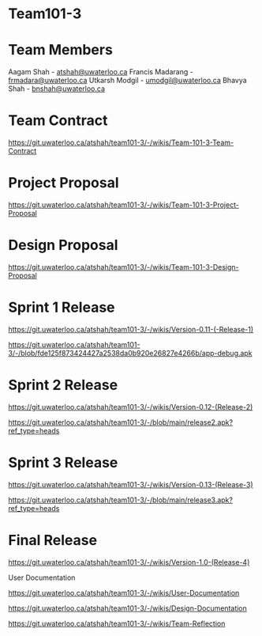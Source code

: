 # Team101-3

# Team Members
Aagam Shah - atshah@uwaterloo.ca
Francis Madarang - frmadara@uwaterloo.ca
Utkarsh Modgil - umodgil@uwaterloo.ca
Bhavya Shah - bnshah@uwaterloo.ca

# Team Contract
https://git.uwaterloo.ca/atshah/team101-3/-/wikis/Team-101-3-Team-Contract 

# Project Proposal
https://git.uwaterloo.ca/atshah/team101-3/-/wikis/Team-101-3-Project-Proposal 

# Design Proposal
https://git.uwaterloo.ca/atshah/team101-3/-/wikis/Team-101-3-Design-Proposal 

# Sprint 1 Release
https://git.uwaterloo.ca/atshah/team101-3/-/wikis/Version-0.11-(-Release-1) 

https://git.uwaterloo.ca/atshah/team101-3/-/blob/fde125f873424427a2538da0b920e26827e4266b/app-debug.apk

# Sprint 2 Release
https://git.uwaterloo.ca/atshah/team101-3/-/wikis/Version-0.12-(Release-2)

https://git.uwaterloo.ca/atshah/team101-3/-/blob/main/release2.apk?ref_type=heads

# Sprint 3 Release
https://git.uwaterloo.ca/atshah/team101-3/-/wikis/Version-0.13-(Release-3)

https://git.uwaterloo.ca/atshah/team101-3/-/blob/main/release3.apk?ref_type=heads

# Final Release

https://git.uwaterloo.ca/atshah/team101-3/-/wikis/Version-1.0-(Release-4) 

User Documentation

https://git.uwaterloo.ca/atshah/team101-3/-/wikis/User-Documentation 

https://git.uwaterloo.ca/atshah/team101-3/-/wikis/Design-Documentation 

https://git.uwaterloo.ca/atshah/team101-3/-/wikis/Team-Reflection 

